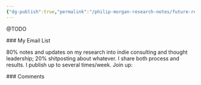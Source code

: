 ```yaml
---
{"dg-publish":true,"permalink":"/philip-morgan-research-notes/future-research-questions/is-there-a-standard-growth-path-from-implementation-to-strategy-work/"}
---
```


@TODO


<div class="transclusion internal-embed is-loaded"><div class="markdown-embed">

<div class="markdown-embed-title">



</div>
### My Email List

80% notes and updates on my research into indie consulting and thought leadership; 20% shitposting about whatever. I share both process and results. I publish up to several times/week. Join up:

<script async data-uid="7f3b9aa331" src="https://philip-morgan-consulting.ck.page/7f3b9aa331/index.js"></script>
</div></div>



<div class="transclusion internal-embed is-loaded"><div class="markdown-embed">

<div class="markdown-embed-title">



</div>
### Comments

&nbsp;

<script src="https://utteranc.es/client.js"
        repo="philipmorg/philip-morgan-research-notes"
        issue-term="pathname"
        label="comment"
        theme="github-light"
        crossorigin="anonymous"
        async>
</script>

&nbsp;
</div></div>
